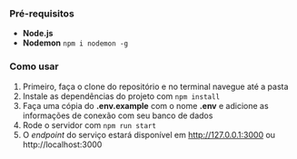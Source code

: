 ### Pré-requisitos

- **Node.js**
- **Nodemon** `npm i nodemon -g`

### Como usar

1. Primeiro, faça o clone do repositório e no terminal navegue até a pasta
2. Instale as dependências do projeto com `npm install`
3. Faça uma cópia do **.env.example** com o nome **.env** e adicione as informações de conexão com seu banco de dados
4. Rode o servidor com `npm run start`
5. O *endpoint* do serviço estará disponível em http://127.0.0.1:3000 ou http://localhost:3000
